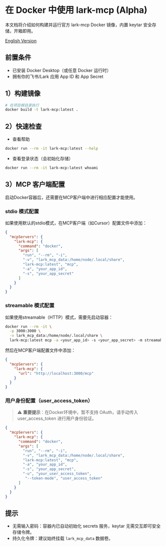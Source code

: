 # 在 Docker 中使用 lark-mcp (Alpha)

本文档将介绍如何构建并运行官方 lark-mcp Docker 镜像，内置 keytar 安全存储，开箱即用。

[English Version](./docker.md)

## 前置条件
- 已安装 Docker Desktop（或任意 Docker 运行时）
- 拥有你的飞书/Lark 应用 App ID 和 App Secret

## 1）构建镜像
```bash
# 在项目根目录执行
docker build -t lark-mcp:latest .
```

## 2）快速检查
- 查看帮助
```bash
docker run --rm -it lark-mcp:latest --help
```
- 查看登录状态（会初始化存储）
```bash
docker run --rm -it lark-mcp:latest whoami
```


## 3）MCP 客户端配置

启动Docker容器后，还需要在MCP客户端中进行相应配置才能使用。

### stdio 模式配置

如果使用默认的stdio模式，在MCP客户端（如Cursor）配置文件中添加：

```json
{
  "mcpServers": {
    "lark-mcp": {
      "command": "docker",
      "args": [
        "run", "--rm", "-i",
        "-v", "lark_mcp_data:/home/node/.local/share",
        "lark-mcp:latest", "mcp",
        "-a", "your_app_id",
        "-s", "your_app_secret"
      ]
    }
  }
}
```

### streamable 模式配置

如果使用streamable（HTTP）模式，需要先启动容器：

```bash
docker run --rm -it \
  -p 3000:3000 \
  -v lark_mcp_data:/home/node/.local/share \
  lark-mcp:latest mcp -a <your_app_id> -s <your_app_secret> -m streamable --host 0.0.0.0 -p 3000
```

然后在MCP客户端配置文件中添加：

```json
{
  "mcpServers": {
    "lark-mcp": {
      "url": "http://localhost:3000/mcp"
    }
  }
}
```

### 用户身份配置（user_access_token）

> ⚠️ **重要提示**：在Docker环境中，暂不支持 OAuth，请手动传入 user_access_token 进行用户身份验证。

```json
{
  "mcpServers": {
    "lark-mcp": {
      "command": "docker",
      "args": [
        "run", "--rm", "-i",
        "-v", "lark_mcp_data:/home/node/.local/share",
        "lark-mcp:latest", "mcp",
        "-a", "your_app_id",
        "-s", "your_app_secret",
        "-u", "your_user_access_token",
         "--token-mode", "user_access_token"
      ]
    }
  }
}
```

## 提示
- 无需输入密码：容器内已自动初始化 secrets 服务，keytar 无需交互即可安全存储令牌。
- 持久化令牌：建议始终挂载 `lark_mcp_data` 数据卷。

